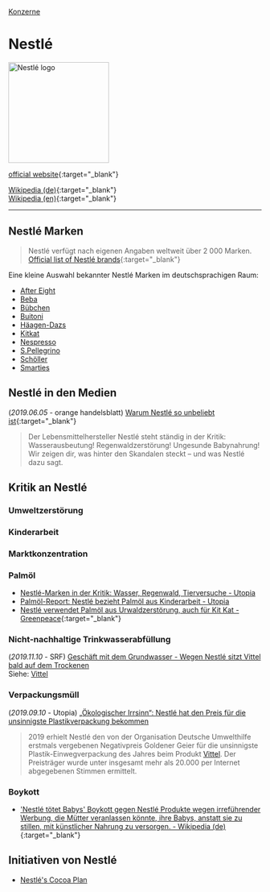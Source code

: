 [Konzerne](../konzerne.html)   

# Nestlé

<img src="https://upload.wikimedia.org/wikipedia/en/d/d8/Nestl%C3%A9.svg" height="200" alt="Nestlé logo">   

[official website](http://www.nestle.com/){:target="_blank"}   

[Wikipedia (de)](https://de.wikipedia.org/wiki/Nestl%C3%A9){:target="_blank"}   
[Wikipedia (en)](https://en.wikipedia.org/wiki/Nestl%C3%A9){:target="_blank"}   

---

## Nestlé Marken
> Nestlé verfügt nach eigenen Angaben weltweit über 2 000 Marken.   
[Official list of Nestlé brands](https://www.nestle.com/brands/brandssearchlist){:target="_blank"}   

Eine kleine Auswahl bekannter Nestlé Marken im deutschsprachigen Raum:   
* [After Eight](../marken/after-eight.html)
* [Beba](../marken/beba.html)
* [Bübchen](../marken/buebchen.html)
* [Buitoni](../marken/buitoni.html)
* [Häagen-Dazs](../marken/haeagen-dazs.html)
* [Kitkat](../marken/kitkat.html)
* [Nespresso](../marken/nespresso.html)
* [S.Pellegrino](../marken/san-pellegrino.html)
* [Schöller](../marken/schoeller.html)
* [Smarties](../marken/smarties.html)

## Nestlé in den Medien
(_2019.06.05_ - orange handelsblatt) [Warum Nestlé so unbeliebt ist](https://orange.handelsblatt.com/artikel/40262){:target="_blank"}   
> Der Lebensmittelhersteller Nestlé steht ständig in der Kritik: Wasserausbeutung! Regenwaldzerstörung! Ungesunde Babynahrung! Wir zeigen dir, was hinter den Skandalen steckt – und was Nestlé dazu sagt.   

## Kritik an Nestlé

### <a name="umweltzerstoerung">Umweltzerstörung</a>
### <a name="kinderarbeit">Kinderarbeit</a>
### <a name="marktkonzentration">Marktkonzentration</a>
### <a name="palmoelanbau">Palmöl</a>
* [Nestlé-Marken in der Kritik: Wasser, Regenwald, Tierversuche - Utopia](https://utopia.de/ratgeber/nestle-marken-diese-produkte-gehoeren-zum-unternehmen/)
* [Palmöl-Report: Nestlé bezieht Palmöl aus Kinderarbeit - Utopia](https://utopia.de/ratgeber/solidar-suisse-nestle-bezieht-palmoel-aus-kinderarbeit/)
* [Nestlé verwendet Palmöl aus Urwaldzerstörung, auch für Kit Kat - Greenpeace](https://www.greenpeace.ch/de/story/16047/nestle-verwendet-palmoel-aus-urwaldzerstoerung-auch-fuer-kit-kat/){:target="_blank"}

### <a name="trinkwasserabfuellung">Nicht-nachhaltige Trinkwasserabfüllung</a>
(_2019.11.10_ - SRF) [Geschäft mit dem Grundwasser - Wegen Nestlé sitzt Vittel bald auf dem Trockenen](https://www.srf.ch/news/international/geschaeft-mit-dem-grundwasser-wegen-nestle-sitzt-vittel-bald-auf-dem-trockenen)   
Siehe: [Vittel](../marken/vittel.html)   


### <a name="verpackungsmuell">Verpackungsmüll</a>
(_2019.09.10_ - Utopia) [„Ökologischer Irrsinn“: Nestlé hat den Preis für die unsinnigste Plastikverpackung bekommen](https://utopia.de/goldener-geier-2019-unsinnigste-plastikverpackung-149481/)
> 2019 erhielt Nestlé den von der Organisation Deutsche Umwelthilfe erstmals vergebenen Negativpreis Goldener Geier für die unsinnigste Plastik-Einwegverpackung des Jahres beim Produkt [Vittel](../marken/vittel.html). Der Preisträger wurde unter insgesamt mehr als 20.000 per Internet abgegebenen Stimmen ermittelt.   


### <a name="boykott">Boykott</a>
* ['Nestlé tötet Babys' Boykott gegen Nestlé Produkte wegen irreführender Werbung, die Mütter veranlassen könnte, ihre Babys, anstatt sie zu stillen, mit künstlicher Nahrung zu versorgen. - Wikipedia (de)](https://de.wikipedia.org/wiki/Nestl%C3%A9_t%C3%B6tet_Babys){:target="_blank"}

## Initiativen von Nestlé

* [Nestlé's Cocoa Plan](../initiativen/nestles_cocoa_plan.html)
